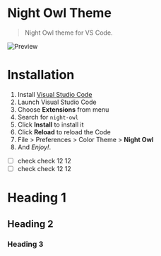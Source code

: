 # Night Owl Theme

> Night Owl theme for VS Code.

![Preview](images/preview.gif)

# Installation

1.  Install [Visual Studio Code](https://code.visualstudio.com/)
2.  Launch Visual Studio Code
3.  Choose **Extensions** from menu
4.  Search for `night-owl`
5.  Click **Install** to install it
6.  Click **Reload** to reload the Code
7.  File > Preferences > Color Theme > **Night Owl**
8. And *Enjoy!*.

-[ ] check check 12 12
-[ ] check check 12 12

Heading 1
========

Heading 2
--------------

### Heading 3
